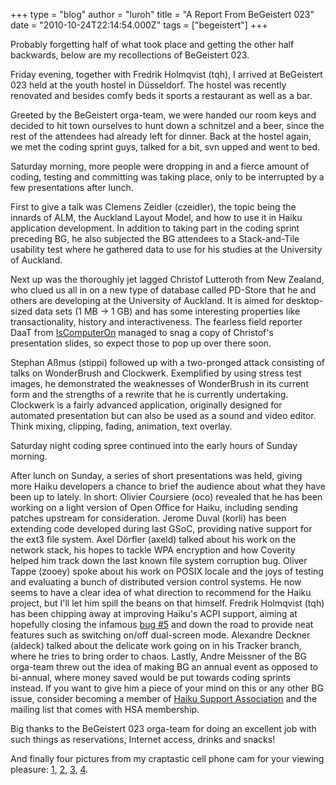 +++
type = "blog"
author = "luroh"
title = "A Report From BeGeistert 023"
date = "2010-10-24T22:14:54.000Z"
tags = ["begeistert"]
+++

Probably forgetting half of what took place and getting the other half backwards, below are my recollections of BeGeistert 023.
<!--break-->
Friday evening, together with Fredrik Holmqvist (tqh), I arrived at BeGeistert 023 held at the youth hostel in Düsseldorf. The hostel was recently renovated and besides comfy beds it sports a restaurant as well as a bar.

Greeted by the BeGeistert orga-team, we were handed our room keys and decided to hit town ourselves to hunt down a schnitzel and a beer, since the rest of the attendees had already left for dinner. Back at the hostel again, we met the coding sprint guys, talked for a bit, svn upped and went to bed.

Saturday morning, more people were dropping in and a fierce amount of coding, testing and committing was taking place, only to be interrupted by a few presentations after lunch.

First to give a talk was Clemens Zeidler (czeidler), the topic being the innards of ALM, the Auckland Layout Model, and how to use it in Haiku application development. In addition to taking part in the coding sprint preceding BG, he also subjected the BG attendees to a Stack-and-Tile usability test where he gathered data to use for his studies at the University of Auckland.

Next up was the thoroughly jet lagged Christof Lutteroth from New Zealand, who clued us all in on a new type of database called PD-Store that he and others are developing at the University of Auckland. It is aimed for desktop-sized data sets (1 MB -> 1 GB) and has some interesting properties like transactionality, history and interactiveness. The fearless field reporter DaaT from <a href="http://www.iscomputeron.com/">IsComputerOn</a> managed to snag a copy of Christof's presentation slides, so expect those to pop up over there soon.

Stephan Aßmus (stippi) followed up with a two-pronged attack consisting of talks on WonderBrush and Clockwerk. Exemplified by using stress test images, he demonstrated the weaknesses of WonderBrush in its current form and the strengths of a rewrite that he is currently undertaking. Clockwerk is a fairly advanced application, originally designed for automated presentation but can also be used as a sound and video editor. Think mixing, clipping, fading, animation, text overlay.

Saturday night coding spree continued into the early hours of Sunday morning.

After lunch on Sunday, a series of short presentations was held, giving more Haiku developers a chance to brief the audience about what they have been up to lately. In short:
Olivier Coursiere (oco) revealed that he has been working on a light version of Open Office for Haiku, including sending patches upstream for consideration.
Jerome Duval (korli) has been extending code developed during last GSoC, providing native support for the ext3 file system.
Axel Dörfler (axeld) talked about his work on the network stack, his hopes to tackle WPA encryption and how Coverity helped him track down the last known file system corruption bug.
Oliver Tappe (zooey) spoke about his work on POSIX locale and the joys of testing and evaluating a bunch of distributed version control systems. He now seems to have a clear idea of what direction to recommend for the Haiku project, but I'll let him spill the beans on that himself.
Fredrik Holmqvist (tqh) has been chipping away at improving Haiku's ACPI support, aiming at hopefully closing the infamous <a href="https://dev.haiku-os.org/ticket/5">bug #5</a> and down the road to provide neat features such as switching on/off dual-screen mode.
Alexandre Deckner (aldeck) talked about the delicate work going on in his Tracker branch, where he tries to bring order to chaos.
Lastly, Andre Meissner of the BG orga-team threw out the idea of making BG an annual event as opposed to bi-annual, where money saved would be put towards coding sprints instead. If you want to give him a piece of your mind on this or any other BG issue, consider becoming a member of <a href="http://haiku-support-association.org/">Haiku Support Association</a> and the mailing list that comes with HSA membership.


Big thanks to the BeGeistert 023 orga-team for doing an excellent job with such things as reservations, Internet access, drinks and snacks!

And finally four pictures from my craptastic cell phone cam for your viewing pleasure: <a href="/files/images/BG023-01.jpg">1</a>, <a href="/files/images/BG023-02.jpg">2</a>, <a href="/files/images/BG023-03.jpg">3</a>, <a href="/files/images/BG023-04.jpg">4</a>.